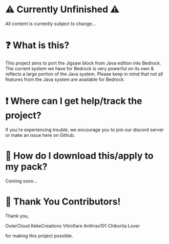 # ⚠️ Currently Unfinished ⚠️
All content is currently subject to change...

# ❓ What is this?
This project aims to port the Jigsaw block from Java edition into Bedrock. The current system we have for Bedrock is very powerful on its own & reflects a large portion of the Java system. Please keep in mind that not all features from the Java system are available for Bedrock.

# ❗ Where can I get help/track the project?
If you're experiencing trouble, we encourage you to join our discord server or make an issue here on Github.

# 📩 How do I download this/apply to my pack?
Coming soon...

# 🙌 Thank You Contributors!
Thank you,

OuterCloud
KekeCreations
Vitroflare
Anthrax101
Chikorita Lover

for making this project possible.
